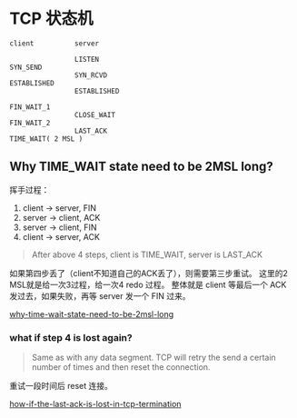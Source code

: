 # TCP 状态机

```
client          server

                LISTEN
SYN_SEND
                SYN_RCVD
ESTABLISHED 
                ESTABLISHED 

FIN_WAIT_1
                CLOSE_WAIT
FIN_WAIT_2  
                LAST_ACK
TIME_WAIT( 2 MSL )
```

## Why TIME_WAIT state need to be 2MSL long?


挥手过程：

1. client -> server, FIN
2. server -> client, ACK
3. server -> client, FIN
4. client -> server, ACK

> After above 4 steps, client is TIME_WAIT, server is LAST_ACK

如果第四步丢了（client不知道自己的ACK丢了），则需要第三步重试。
这里的2 MSL就是给一次3过程，给一次4 redo 过程。
整体就是 client 等最后一个 ACK 发过去，如果失败，再等 server 发一个 FIN 过来。

[why-time-wait-state-need-to-be-2msl-long](https://stackoverflow.com/questions/25338862/why-time-wait-state-need-to-be-2msl-long)

### what if step 4 is lost again?

> Same as with any data segment. TCP will retry the send a certain number of times and then reset the connection.

重试一段时间后 reset 连接。

[how-if-the-last-ack-is-lost-in-tcp-termination](https://stackoverflow.com/questions/40417087/how-if-the-last-ack-is-lost-in-tcp-termination)
